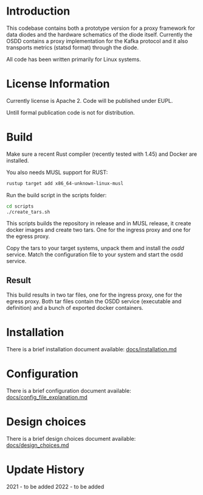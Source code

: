 # Introduction

This codebase contains both a prototype version for a proxy framework for data diodes and the hardware schematics of the diode itself. Currently the OSDD contains a proxy implementation for the Kafka protocol and it also transports metrics (statsd format) through the diode.

All code has been written primarily for Linux systems. 

# License Information

Currently license is Apache 2. Code will be published under EUPL. 

Untill formal publication code is not for distribution. 

# Build
Make sure a recent Rust compiler (recently tested with 1.45) and Docker are installed.

You also needs MUSL support for RUST: 
```sh
rustup target add x86_64-unknown-linux-musl
```

Run the build script in the scripts folder:
```sh
cd scripts
./create_tars.sh
```

This scripts builds the repository in release and in MUSL release, it create docker images and create two tars. One for the ingress proxy and one for the egress proxy.

Copy the tars to your target systems, unpack them and install the *osdd* service. Match the configuration file to your system and start the osdd service.

## Result
This build results in two tar files, one for the ingress proxy, one for the egress proxy. Both tar files contain the OSDD service (executable and definition) and a bunch of exported docker containers. 

# Installation
There is a brief installation document available:
[docs/installation.md](docs/installation.md)

# Configuration
There is a brief configuration document available:
[docs/config_file_explanation.md](docs/config_file_explanation.md)

# Design choices
There is a brief design choices document available:
[docs/design_choices.md](docs/design_choices.md)

# Update History
2021 - to be added
2022 - to be added
